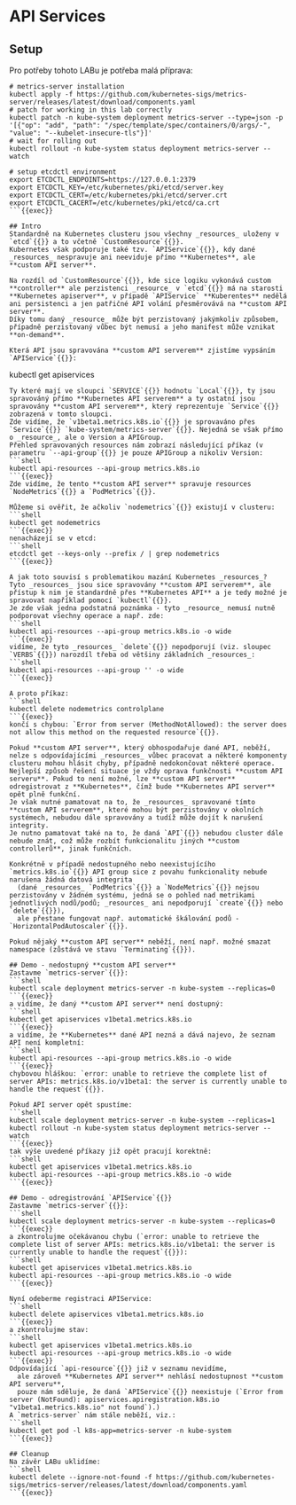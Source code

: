 # API Services
## Setup
Pro potřeby tohoto LABu je potřeba malá příprava:
```shell
# metrics-server installation
kubectl apply -f https://github.com/kubernetes-sigs/metrics-server/releases/latest/download/components.yaml
# patch for working in this lab correctly
kubectl patch -n kube-system deployment metrics-server --type=json -p '[{"op": "add", "path": "/spec/template/spec/containers/0/args/-", "value": "--kubelet-insecure-tls"}]'
# wait for rolling out
kubectl rollout -n kube-system status deployment metrics-server --watch

# setup etcdctl environment
export ETCDCTL_ENDPOINTS=https://127.0.0.1:2379
export ETCDCTL_KEY=/etc/kubernetes/pki/etcd/server.key
export ETCDCTL_CERT=/etc/kubernetes/pki/etcd/server.crt
export ETCDCTL_CACERT=/etc/kubernetes/pki/etcd/ca.crt
```{{exec}}

## Intro
Standardně na Kubernetes clusteru jsou všechny _resources_ uloženy v `etcd`{{}} a to včetně `CustomResource`{{}}.
Kubernetes však podporuje také tzv. `APIService`{{}}, kdy dané _resources_ nespravuje ani neeviduje přímo **Kubernetes**, ale **custom API server**.

Na rozdíl od `CustomResource`{{}}, kde sice logiku vykonává custom **controller** ale perzistenci _resource_ v `etcd`{{}} má na starosti **Kubernetes apiserver**, v případě `APIService` **Kuberentes** nedělá ani persistenci a jen patřičné API volání přesměrovává na **custom API server**.
Díky tomu daný _resource_ může být perzistovaný jakýmkoliv způsobem, případně perzistovaný vůbec být nemusí a jeho manifest může vznikat **on-demand**.

Která API jsou spravována **custom API serverem** zjistíme vypsáním `APIService`{{}}:
```
kubectl get apiservices
```{{exec}}
Ty které mají ve sloupci `SERVICE`{{}} hodnotu `Local`{{}}, ty jsou spravováný přímo **Kubernetes API serverem** a ty ostatní jsou spravovány **custom API serverem**, který reprezentuje `Service`{{}} zobrazená v tomto sloupci.
Zde vidíme, že `v1beta1.metrics.k8s.io`{{}} je sprovaváno přes `Service`{{}} `kube-system/metrics-server`{{}}. Nejedná se však přímo o _resource_, ale o Version a APIGroup.
Přehled spravovaných resources nám zobrazí následující příkaz (v parametru `--api-group`{{}} je pouze APIGroup a nikoliv Version:
```shell
kubectl api-resources --api-group metrics.k8s.io
```{{exec}}
Zde vidíme, že tento **custom API server** spravuje resources `NodeMetrics`{{}} a `PodMetrics`{{}}.

Můžeme si ověřit, že ačkoliv `nodemetrics`{{}} existují v clusteru:
```shell
kubectl get nodemetrics
```{{exec}}
nenacházejí se v etcd:
```shell
etcdctl get --keys-only --prefix / | grep nodemetrics
```{{exec}}

A jak toto souvisí s problematikou mazání Kubernetes _resources_?
Tyto _resources_ jsou sice spravovány **custom API serverem**, ale přístup k nim je standardně přes **Kubernetes API** a je tedy možné je spravovat například pomocí `kubectl`{{}}.
Je zde však jedna podstatná poznámka - tyto _resource_ nemusí nutně podporovat všechny operace a např. zde:
```shell
kubectl api-resources --api-group metrics.k8s.io -o wide
```{{exec}}
vidíme, že tyto _resources_ `delete`{{}} nepodporují (viz. sloupec `VERBS`{{}}) narozdíl třeba od většiny základních _resources_:
```shell
kubectl api-resources --api-group '' -o wide
```{{exec}}

A proto příkaz:
```shell
kubectl delete nodemetrics controlplane
```{{exec}}
končí s chybou: `Error from server (MethodNotAllowed): the server does not allow this method on the requested resource`{{}}.

Pokud **custom API server**, který obhospodařuje dané API, neběží, nelze s odpovídajícími _resources_ vůbec pracovat a některé komponenty clusteru mohou hlásit chyby, případně nedokončovat některé operace.
Nejlepší způsob řešení situace je vždy oprava funkčnosti **custom API serveru**. Pokud to není možné, lze **custom API server** odregistrovat z **Kubernetes**, čímž bude **Kubernetes API server** opět plně funkční.
Je však nutné pamatovat na to, že _resources_ spravované tímto **custom API serverem**, které mohou být perzistovány v okolních systémech, nebudou dále spravovány a tudíž může dojít k narušení integrity.
Je nutno pamatovat také na to, že daná `API`{{}} nebudou cluster dále nebude znát, což může rozbít funkcionalitu jiných **custom controllerů**, jinak funkčních.

Konkrétně v případě nedostupného nebo neexistujícího `metrics.k8s.io`{{}} API group sice z povahu funkcionality nebude narušena žádná datová integrita
  (dané _resources_ `PodMetrics`{{}} a `NodeMetrics`{{}} nejsou perzistovány v žádném systému, jedná se o pohled nad metrikami jednotlivých nodů/podů; _resources_ ani nepodporují `create`{{}} nebo `delete`{{}}),
  ale přestane fungovat např. automatické škálování podů - `HorizontalPodAutoscaler`{{}}.

Pokud nějaký **custom API server** neběží, není např. možné smazat namespace (zůstává ve stavu `Terminating`{{}}).

## Demo - nedostupný **custom API server**
Zastavme `metrics-server`{{}}:
```shell
kubectl scale deployment metrics-server -n kube-system --replicas=0
```{{exec}}
a vidíme, že daný **custom API server** není dostupný:
```shell
kubectl get apiservices v1beta1.metrics.k8s.io
```{{exec}}
a vidíme, že **Kubernetes** dané API nezná a dává najevo, že seznam API není kompletní:
```shell
kubectl api-resources --api-group metrics.k8s.io -o wide
```{{exec}}
chybovou hláškou: `error: unable to retrieve the complete list of server APIs: metrics.k8s.io/v1beta1: the server is currently unable to handle the request`{{}}.

Pokud API server opět spustíme:
```shell
kubectl scale deployment metrics-server -n kube-system --replicas=1
kubectl rollout -n kube-system status deployment metrics-server --watch
```{{exec}}
tak výše uvedené příkazy již opět pracují korektně:
```shell
kubectl get apiservices v1beta1.metrics.k8s.io
kubectl api-resources --api-group metrics.k8s.io -o wide
```{{exec}}

## Demo - odregistrování `APIService`{{}}
Zastavme `metrics-server`{{}}:
```shell
kubectl scale deployment metrics-server -n kube-system --replicas=0
```{{exec}}
a zkontrolujme očekávanou chybu (`error: unable to retrieve the complete list of server APIs: metrics.k8s.io/v1beta1: the server is currently unable to handle the request`{{}}):
```shell
kubectl get apiservices v1beta1.metrics.k8s.io
kubectl api-resources --api-group metrics.k8s.io -o wide
```{{exec}}

Nyní odeberme registraci APIService:
```shell
kubectl delete apiservices v1beta1.metrics.k8s.io
```{{exec}}
a zkontrolujme stav:
```shell
kubectl get apiservices v1beta1.metrics.k8s.io
kubectl api-resources --api-group metrics.k8s.io -o wide
```{{exec}}
Odpovídající `api-resource`{{}} již v seznamu nevidíme,
  ale zároveň **Kubernetes API server** nehlásí nedostupnost **custom API serveru**,
  pouze nám sděluje, že daná `APIService`{{}} neexistuje (`Error from server (NotFound): apiservices.apiregistration.k8s.io "v1beta1.metrics.k8s.io" not found`).)
A `metrics-server` nám stále neběží, viz.:
```shell
kubectl get pod -l k8s-app=metrics-server -n kube-system
```{{exec}}

## Cleanup
Na závěr LABu uklidíme:
```shell
kubectl delete --ignore-not-found -f https://github.com/kubernetes-sigs/metrics-server/releases/latest/download/components.yaml
```{{exec}}
